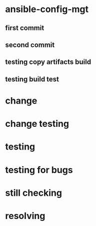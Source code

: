 # ansible-config-mgt

## first commit

## second commit

## testing copy artifacts build

## testing build test

# change

# change testing
# testing

# testing for bugs
# still checking
# resolving